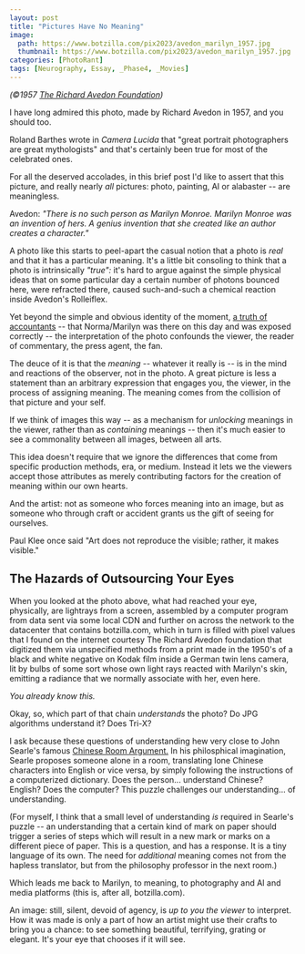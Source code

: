 ```yaml
---
layout: post
title: "Pictures Have No Meaning"
image:
  path: https://www.botzilla.com/pix2023/avedon_marilyn_1957.jpg
  thumbnail: https://www.botzilla.com/pix2023/avedon_marilyn_1957.jpg
categories: [PhotoRant]
tags: [Neurography, Essay, _Phase4, _Movies]
---
```


<p class="small text-center"><i>(©1957 <a href="https://www.avedonfoundation.org/">The Richard Avedon Foundation</a>)</i></p>

I have long admired this photo, made by Richard Avedon in 1957, and you should too.

Roland Barthes wrote in _Camera Lucida_ that "great portrait photographers are great mythologists" and that's certainly been true for most of the celebrated ones.

For all the deserved accolades, in this brief post I'd like to assert that this picture, and really nearly _all_ pictures: photo, painting, AI or alabaster -- are meaningless.

<!--more-->

Avedon: _"There is no such person as Marilyn Monroe. Marilyn Monroe was an invention of hers. A genius invention that she created like an author creates a character."_

A photo like this starts to peel-apart the casual notion that a photo is _real_ and that it has a particular meaning. It's a little bit consoling to think that a photo is intrinsically _"true":_  it's hard to argue against the simple physical ideas that on some particular day a certain number of photons bounced here, were refracted there, caused such-and-such a chemical reaction inside Avedon's Rolleiflex.


Yet beyond the simple and obvious identity of the moment, <a href="{{ site.baseurl }}{% post_url 2004-06-09-every-man-for-himself %}">a truth of accountants</a>
 -- that Norma/Marilyn was there on this day and was exposed correctly -- the interpretation of the photo confounds the viewer, the reader of commentary, the press agent, the fan.

The deuce of it is that the _meaning_ -- whatever it really is -- is in the mind and reactions of the observer, not in the photo. A great picture is less a statement than an arbitrary expression that engages you, the viewer, in the process of assigning meaning. The meaning comes from the collision of that picture and your self.

If we think of images this way -- as a mechanism for _unlocking_ meanings in the viewer, rather than as _containing_ meanings -- then it's much easier to see a commonality between all images, between all arts.

This idea doesn't require that we ignore the differences that come from specific production methods, era, or medium. Instead it lets we the viewers accept those attributes as merely contributing factors for the creation of meaning within our own hearts.

And the artist: not as someone who forces meaning into an image, but as someone who through craft or accident grants us the gift of seeing for ourselves.

Paul Klee once said "Art does not reproduce the visible; rather, it makes visible."

## The Hazards of Outsourcing Your Eyes

When you looked at the photo above, what had reached your eye, physically, are lightrays from a screen, assembled by a computer program from data sent via some local CDN and further on across the network to the datacenter that contains botzilla.com, which in turn is filled with pixel values that I found on the internet courtesy The Richard Avedon foundation that digitized them via unspecified methods from a print made in the 1950's of a black and white negative on Kodak film inside a German twin lens camera, lit by bulbs of some sort whose own light rays reacted with Marilyn's skin, emitting a radiance that we normally associate with her, even here.

_You already know this._

Okay, so, which part of that chain _understands_ the photo? Do JPG algorithms understand it? Does Tri-X?

I ask because these questions of understanding hew very close to John Searle's famous <a href="https://plato.stanford.edu/entries/chinese-room/">Chinese Room Argument.</a> In his philosphical imagination, Searle proposes someone alone in a room, translating lone Chinese characters into English or vice versa, by simply following the instructions of a computerized dictionary. Does the person... understand Chinese? English? Does the computer? This puzzle challenges our understanding... of understanding.

(For myself, I think that a small level of understanding _is_ required in Searle's puzzle -- an understanding that a certain kind of mark on paper should trigger a series of steps which will result in a new mark or marks on a different piece of paper. This is a question, and has a response. It is a tiny language of its own. The need for _additional_ meaning comes not from the hapless translator, but from the philosophy professor in the next room.)

Which leads me back to Marilyn, to meaning, to photography and AI and media platforms (this is, after all, botzilla.com).

An image: still, silent, devoid of agency, is _up to you the viewer_ to interpret. How it was made is only a part of how an artist might use their crafts to bring you a chance: to see something beautiful, terrifying, grating or elegant. It's your eye that chooses if it will see.


